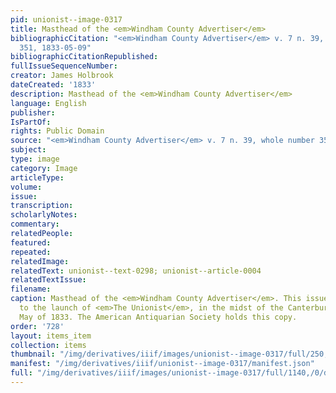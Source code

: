 ```yaml
---
pid: unionist--image-0317
title: Masthead of the <em>Windham County Advertiser</em>
bibliographicCitation: "<em>Windham County Advertiser</em> v. 7 n. 39, whole number
  351, 1833-05-09"
bibliographicCitationRepublished: 
fullIssueSequenceNumber: 
creator: James Holbrook
dateCreated: '1833'
description: Masthead of the <em>Windham County Advertiser</em>
language: English
publisher: 
IsPartOf: 
rights: Public Domain
source: "<em>Windham County Advertiser</em> v. 7 n. 39, whole number 351, 1833-05-09"
subject: 
type: image
category: Image
articleType: 
volume: 
issue: 
transcription: 
scholarlyNotes: 
commentary: 
relatedPeople: 
featured: 
repeated: 
relatedImage: 
relatedText: unionist--text-0298; unionist--article-0004
relatedTextIssue: 
filename: 
caption: Masthead of the <em>Windham County Advertiser</em>. This issue came prior
  to the launch of <em>The Unionist</em>, in the midst of the Canterbury crisis in
  May of 1833. The American Antiquarian Society holds this copy.
order: '728'
layout: items_item
collection: items
thumbnail: "/img/derivatives/iiif/images/unionist--image-0317/full/250,/0/default.jpg"
manifest: "/img/derivatives/iiif/unionist--image-0317/manifest.json"
full: "/img/derivatives/iiif/images/unionist--image-0317/full/1140,/0/default.jpg"
---
```

